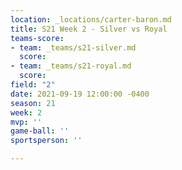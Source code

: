 ```yaml
---
location: _locations/carter-baron.md
title: S21 Week 2 - Silver vs Royal
teams-score:
- team: _teams/s21-silver.md
  score: 
- team: _teams/s21-royal.md
  score: 
field: "2"
date: 2021-09-19 12:00:00 -0400
season: 21
week: 2
mvp: ''
game-ball: ''
sportsperson: ''

---
```

